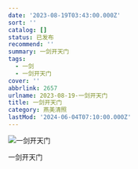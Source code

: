 ```yaml
---
date: '2023-08-19T03:43:00.000Z'
sort: ''
catalog: []
status: 已发布
recommend: ''
summary: 一剑开天门
tags:
  - 一剑
  - 一剑开天门
cover: ''
abbrlink: 2657
urlname: 2023-08-19-一剑开天门
title: 一剑开天门
category: 燕美清照
lastMod: '2024-06-04T07:10:00.000Z'
---
```


![一剑开天门](https://image.bmqy.net/upload/IMG_4656.jpeg)


一剑开天门

